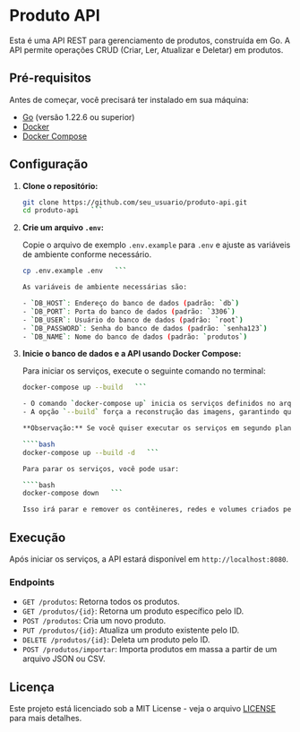 # Produto API

Esta é uma API REST para gerenciamento de produtos, construída em Go. A API permite operações CRUD (Criar, Ler, Atualizar e Deletar) em produtos.

## Pré-requisitos

Antes de começar, você precisará ter instalado em sua máquina:

- [Go](https://golang.org/dl/) (versão 1.22.6 ou superior)
- [Docker](https://www.docker.com/get-started)
- [Docker Compose](https://docs.docker.com/compose/)

## Configuração

1. **Clone o repositório:**

   ````bash
   git clone https://github.com/seu_usuario/produto-api.git
   cd produto-api   ```

   ````

2. **Crie um arquivo `.env`:**

   Copie o arquivo de exemplo `.env.example` para `.env` e ajuste as variáveis de ambiente conforme necessário.

   ````bash
   cp .env.example .env   ```

   As variáveis de ambiente necessárias são:

   - `DB_HOST`: Endereço do banco de dados (padrão: `db`)
   - `DB_PORT`: Porta do banco de dados (padrão: `3306`)
   - `DB_USER`: Usuário do banco de dados (padrão: `root`)
   - `DB_PASSWORD`: Senha do banco de dados (padrão: `senha123`)
   - `DB_NAME`: Nome do banco de dados (padrão: `produtos`)

   ````

3. **Inicie o banco de dados e a API usando Docker Compose:**

   Para iniciar os serviços, execute o seguinte comando no terminal:

   `````bash
   docker-compose up --build   ```

   - O comando `docker-compose up` inicia os serviços definidos no arquivo `docker-compose.yml`.
   - A opção `--build` força a reconstrução das imagens, garantindo que você esteja usando a versão mais recente do código.

   **Observação:** Se você quiser executar os serviços em segundo plano (modo detached), adicione a opção `-d`:

   ````bash
   docker-compose up --build -d   ```

   Para parar os serviços, você pode usar:

   ````bash
   docker-compose down   ```

   Isso irá parar e remover os contêineres, redes e volumes criados pelo `docker-compose up`.
   `````

## Execução

Após iniciar os serviços, a API estará disponível em `http://localhost:8080`.

### Endpoints

- `GET /produtos`: Retorna todos os produtos.
- `GET /produtos/{id}`: Retorna um produto específico pelo ID.
- `POST /produtos`: Cria um novo produto.
- `PUT /produtos/{id}`: Atualiza um produto existente pelo ID.
- `DELETE /produtos/{id}`: Deleta um produto pelo ID.
- `POST /produtos/importar`: Importa produtos em massa a partir de um arquivo JSON ou CSV.

## Licença

Este projeto está licenciado sob a MIT License - veja o arquivo [LICENSE](LICENSE) para mais detalhes.
